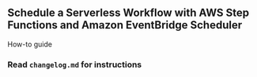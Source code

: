 ## Schedule a Serverless Workflow with AWS Step Functions and Amazon EventBridge Scheduler

How-to guide

### Read `changelog.md` for instructions

